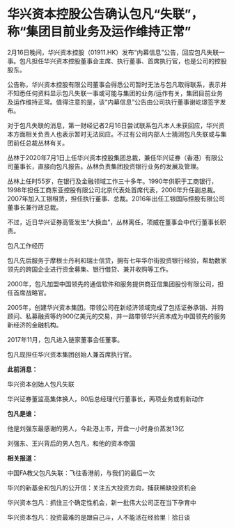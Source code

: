 # 华兴资本控股公告确认包凡“失联”，称“集团目前业务及运作维持正常”

2月16日晚间，华兴资本控股（01911.HK）发布“内幕信息”公告，回应包凡失联一事。包凡担任华兴资本控股董事会主席、执行董事、首席执行官，也是公司的控股股东。

公告称，华兴资本控股有限公司董事会得悉公司暂时无法与包凡取得联系，表示并不知悉任何资料显示包凡失联一事或可能与集团的业务/运作有关，集团目前业务及运作维持正常。值得注意的是，该“内幕信息”公告由公司执行董事谢屹璟签字发布。

对于包凡失联的消息，第一财经记者2月16日尝试联系包凡本人未获回应，华兴资本方面相关负责人也表示暂时无法回应。不过有公司内部人士猜测包凡失联或与集团前任总裁丛林有关。

丛林于2020年7月1日上任华兴资本控股集团总裁，兼任华兴证券（香港）有限公司董事长，直接向包凡报告。丛林负责集团投资银行业务的发展及管理。

丛林上任时55岁，在银行及金融领域工作三十多年。1990年供职于工商银行，1998年担任工商东亚控股有限公司北京代表处首席代表，2006年升任副总裁。2007年加入工银租赁，担任执行董事、总裁。2016年出任工银国际控股有限公司董事长兼行政总裁。

不过，近日华兴证券高管发生“大换血”，丛林离任，项威在董事会中代行董事长职责。

包凡工作经历

包凡先后服务于摩根士丹利和瑞士信贷，拥有七年华尔街投资银行经验，帮助数家领先的跨国企业进行资金募集、银行借贷、兼并收购等工作。

2000年，包凡加盟中国领先的通信软件和服务提供商亚信集团股份有限公司，担任首席战略官。

2005年，创建华兴资本集团。带领公司在新经济领域完成了包括证券承销、并购顾问、私募融资等约900亿美元的交易，并一路带领华兴资本成为中国领先的服务新经济的金融机构。

2017年11月，包凡进入链家董事会任董事。

包凡现担任华兴资本集团创始人兼首席执行官。

**此前消息：**

华兴资本创始人包凡失联

华兴证券董监高集体换人，80后总经理代行董事长，两项业务或有新动作

**包凡是谁：**

他是刘强东最感谢的男人，今赴港上市，开盘一小时身价蒸发13亿

刘强东、王兴背后的男人包凡，和他的资本帝国

**相关报道：**

中国FA教父包凡失联：飞往香港前，与我们的最后一次

华兴的新基金和包凡的公开信：关注五大投资方向，捕获稀缺投资机会

华兴资本包凡：抓住三个确定性机会，新一批伟大公司正在当下孕育中

华兴资本包凡：投资最难的是跟自己斗，人不能活在经验里｜拾日谈

